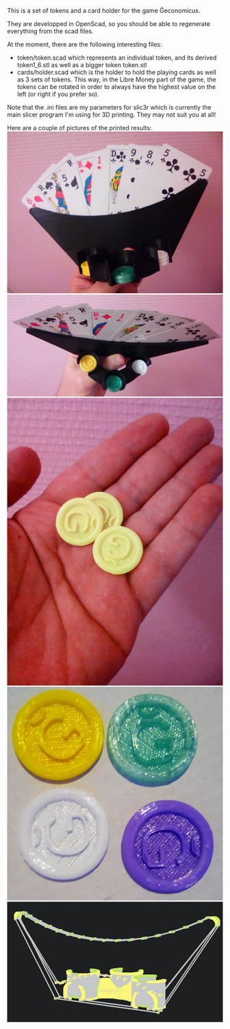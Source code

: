 This is a set of tokens and a card holder for the game Ğeconomicus.

They are developped in OpenScad, so you should be able to regenerate everything from the scad files.

At the moment, there are the following interesting files:
- token/token.scad which represents an individual token, and its derived token1_6.stl as well as a bigger token token.stl
- cards/holder.scad which is the holder to hold the playing cards as well as 3 sets of tokens. This way, in the Libre Money part of the game, the tokens can be rotated in order to always have the highest value on the left (or right if you prefer so).

Note that the .ini files are my parameters for slic3r which is currently the main slicer program I'm using for 3D printing. They may not suit you at all!

Here are a couple of pictures of the printed results:
![holder 1](https://github.com/jytou/geconomicus_3d/blob/master/pics/holder1.jpg)
![holder 2](https://github.com/jytou/geconomicus_3d/blob/master/pics/holder2.jpg)
![tokens](https://github.com/jytou/geconomicus_3d/blob/master/pics/jetons.jpg)
![colors](https://github.com/jytou/geconomicus_3d/blob/master/pics/couleurs.jpg)
![holder inside](https://github.com/jytou/geconomicus_3d/blob/master/pics/holder_inside.jpg)
